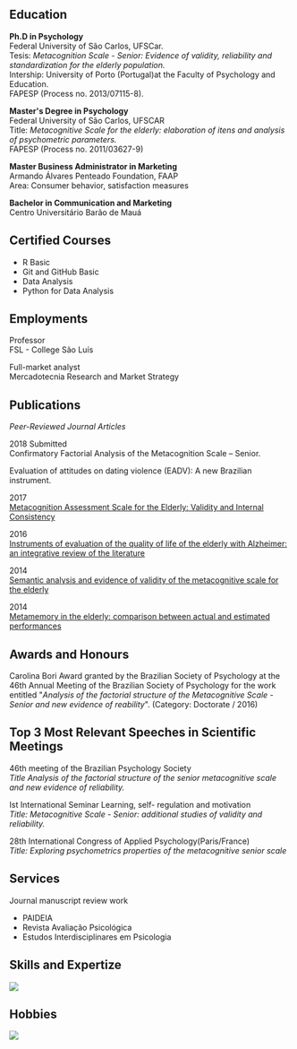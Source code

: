 ## Education
**Ph.D in Psychology**\
Federal University of São Carlos, UFSCar.\
Tesis: *Metacognition Scale - Senior: Evidence of validity, reliability and standardization for the elderly population.*\
Intership: University of Porto (Portugal)at the Faculty of Psychology and Education.\
FAPESP (Process no. 2013/07115-8).

**Master's Degree in Psychology**\
Federal University   of São Carlos, UFSCAR\
Title: *Metacognitive Scale for the elderly: elaboration of itens and analysis of psychometric parameters.*\
FAPESP (Process no. 2011/03627-9)

**Master Business Administrator in Marketing**\
Armando Álvares Penteado Foundation, FAAP\
Area: Consumer behavior, satisfaction measures

**Bachelor in Communication and Marketing**\
Centro Universitário Barão de Mauá

## Certified Courses
- R Basic
- Git and GitHub Basic
- Data Analysis
- Python for Data Analysis

## Employments
Professor \
FSL - College São Luís

Full-market analyst \
Mercadotecnia Research and Market Strategy

## Publications
*Peer-Reviewed Journal Articles* 

2018 Submitted \
Confirmatory Factorial Analysis of the Metacognition Scale – Senior. 

Evaluation of attitudes on dating violence (EADV): A new Brazilian instrument.

2017 \
[Metacognition Assessment Scale for the Elderly: Validity and Internal Consistency](https://http://www.scielo.br/scielo.php?script=sci_abstract&pid=S0102-37722017000100701&lng=en&nrm=iso&tlng=pt)

2016 \
[Instruments of evaluation of the quality of life of the elderly with Alzheimer: an integrative review of the literature](https://revistas.ufg.br/fen/article/view/32579)

2014 \
[Semantic analysis and evidence of validity of the metacognitive scale for the elderly](https://www.scielo.br/scielo.php?pid=S0102-37722017000100701&script=sci_abstract&tlng=pt)

2014 \
[Metamemory in the   elderly: comparison   between   actual   and   estimated performances](https://pepsic.bvsalud.org/scielo.php?script=sci_arttext&pid=S0006-59432014000100007)

## Awards and Honours
Carolina Bori Award granted by the Brazilian Society of Psychology at the 46th Annual Meeting of the Brazilian Society of Psychology for the work entitled "*Analysis of the factorial structure of the Metacognitive Scale - Senior and new evidence of reability*". (Category: Doctorate / 2016) 

## Top 3 Most Relevant Speeches in Scientific Meetings
46th meeting of   the   Brazilian Psychology Society \
*Title Analysis of the factorial structure of the senior metacognitive scale and new evidence of reliability.* 

Ist   International Seminar Learning, self- regulation and motivation \
*Title: Metacognitive Scale - Senior: additional studies of validity and reliability.* 

28th International Congress of Applied Psychology(Paris/France) \
*Title: Exploring psychometrics properties of the metacognitive senior scale* 

## Services
Journal manuscript review work 
- PAIDEIA
- Revista Avaliação Psicológica
- Estudos Interdisciplinares em Psicologia

## Skills and Expertize
![](https://i.imgur.com/ZdXhmna.png)

## Hobbies
![](https://i.imgur.com/w7Jt7tf.png)
